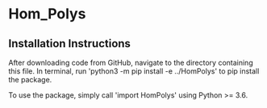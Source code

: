 # Hom_Polys


## Installation Instructions
After downloading code from GitHub, navigate to the directory containing this file. In terminal, run
'python3 -m pip install -e ../HomPolys'
to pip install the package.

To use the package, simply call 'import HomPolys' using Python >= 3.6.
